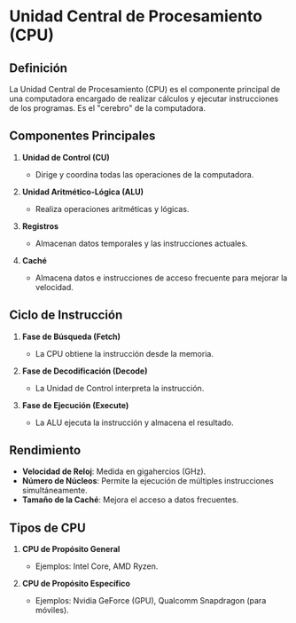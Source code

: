 # Unidad Central de Procesamiento (CPU)

## Definición

La Unidad Central de Procesamiento (CPU) es el componente principal de una computadora encargado de realizar cálculos y ejecutar instrucciones de los programas. Es el "cerebro" de la computadora.

## Componentes Principales

1. **Unidad de Control (CU)**
   - Dirige y coordina todas las operaciones de la computadora.

2. **Unidad Aritmético-Lógica (ALU)**
   - Realiza operaciones aritméticas y lógicas.

3. **Registros**
   - Almacenan datos temporales y las instrucciones actuales.

4. **Caché**
   - Almacena datos e instrucciones de acceso frecuente para mejorar la velocidad.

## Ciclo de Instrucción

1. **Fase de Búsqueda (Fetch)**
   - La CPU obtiene la instrucción desde la memoria.

2. **Fase de Decodificación (Decode)**
   - La Unidad de Control interpreta la instrucción.

3. **Fase de Ejecución (Execute)**
   - La ALU ejecuta la instrucción y almacena el resultado.

## Rendimiento

- **Velocidad de Reloj**: Medida en gigahercios (GHz).
- **Número de Núcleos**: Permite la ejecución de múltiples instrucciones simultáneamente.
- **Tamaño de la Caché**: Mejora el acceso a datos frecuentes.

## Tipos de CPU

1. **CPU de Propósito General**
   - Ejemplos: Intel Core, AMD Ryzen.

2. **CPU de Propósito Específico**
   - Ejemplos: Nvidia GeForce (GPU), Qualcomm Snapdragon (para móviles).

